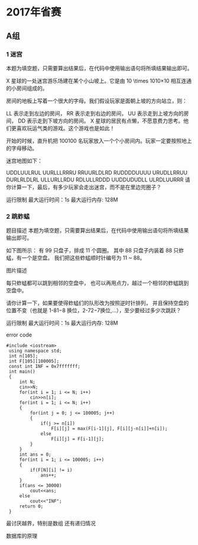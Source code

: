 # 2017年省赛

## A组

### 1 迷宫

本题为填空题，只需要算出结果后，在代码中使用输出语句将所填结果输出即可。

X 星球的一处迷宫游乐场建在某个小山坡上。它是由 10 \times 1010×10 相互连通的小房间组成的。

房间的地板上写着一个很大的字母。我们假设玩家是面朝上坡的方向站立，则：

LL 表示走到左边的房间，
RR 表示走到右边的房间，
UU 表示走到上坡方向的房间，
DD 表示走到下坡方向的房间。
X 星球的居民有点懒，不愿意费力思考。他们更喜欢玩运气类的游戏。这个游戏也是如此！

开始的时候，直升机把 100100 名玩家放入一个个小房间内。玩家一定要按照地上的字母移动。

迷宫地图如下：

UDDLUULRUL
UURLLLRRRU
RRUURLDLRD
RUDDDDUUUU
URUDLLRRUU
DURLRLDLRL
ULLURLLRDU
RDLULLRDDD
UUDDUDUDLL
ULRDLUURRR
请你计算一下，最后，有多少玩家会走出迷宫，而不是在里边兜圈子？

运行限制
最大运行时间：1s
最大运行内存: 128M

### 2 跳蚱蜢

题目描述
本题为填空题，只需要算出结果后，在代码中使用输出语句将所填结果输出即可。

如下图所示： 有 99 只盘子，排成 11 个圆圈。 其中 88 只盘子内装着 88 只蚱蜢，有一个是空盘。 我们把这些蚱蜢顺时针编号为 11 ~ 88。

图片描述

每只蚱蜢都可以跳到相邻的空盘中， 也可以再用点力，越过一个相邻的蚱蜢跳到空盘中。

请你计算一下，如果要使得蚱蜢们的队形改为按照逆时针排列， 并且保持空盘的位置不变（也就是 1-81−8 换位，2-72−7换位,...），至少要经过多少次跳跃？

运行限制
最大运行时间：1s
最大运行内存: 128M

error code
```
#include <iostream>
 using namespace std;
 int n[105];
 int F[105][100005];
 const int INF = 0x7fffffff;
 int main()
 {
     int N;
     cin>>N; 
     for(int i = 1; i <= N; i++)
         cin>>n[i];
     for(int i = 1; i <= N; i++)
     {
         for(int j = 0; j <= 100005; j++)
         {
             if(j >= n[i])
                 F[i][j] = max(F[i-1][j], F[i][j-n[i]]+n[i]);
             else
                 F[i][j] = F[i-1][j];
         }
     }
     int ans = 0;
     for(int i = 1; i <= 100005; i++)
     {
         if(F[N][i] != i)
             ans++;
     }
     if(ans <= 30000)
         cout<<ans;
     else
         cout<<"INF";
     return 0;
 }
```

最讨厌越界，特别是数组
还有递归情况

数据库的原理

